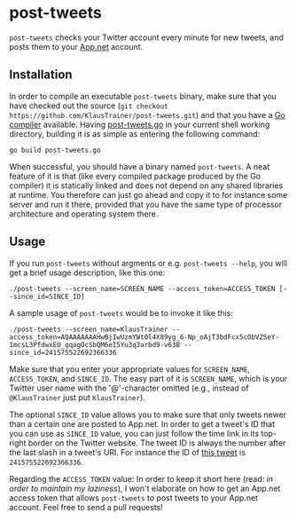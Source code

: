 # post-tweets

`post-tweets` checks your Twitter account every minute for new tweets, and
posts them to your [App.net](https://app.net) account.

## Installation

In order to compile an executable `post-tweets` binary, make sure that you
have checked out the source
(`git checkout https://github.com/KlausTrainer/post-tweets.git`) and that
you have a [Go compiler](http://golang.org/doc/install) available. Having
[post-tweets.go](https://github.com/KlausTrainer/post-tweets/blob/master/post-tweets.go)
in your current shell working directory, building it is as simple as entering
the following command:

	go build post-tweets.go

When successful, you should have a binary named `post-tweets`. A neat feature
of it is that (like every compiled package produced by the Go compiler) it is
statically linked and does not depend on any shared libraries at runtime. You
therefore can just go ahead and copy it to for instance some server and run it
there, provided that you have the same type of processor architecture and
operating system there.

## Usage

If you run `post-tweets` without argments or e.g. `post-tweets --help`, you
will get a brief usage description, like this one: 

	./post-tweets --screen_name=SCREEN_NAME --access_token=ACCESS_TOKEN [--since_id=SINCE_ID]

A sample usage of `post-tweets` would be to invoke it like this:

	./post-tweets --screen_name=KlausTrainer --access_token=AQAAAAAAAHwBjIwUzmYWt0l4X89yg_6-Np_oAjT3bdFcx5cObVZSeY-1mcsL3PfdwxEU_qqagOcSbQM6eI5Yu3q3arbd9-v63B --since_id=241575522692366336

Make sure that you enter your appropriate values for `SCREEN_NAME`,
`ACCESS_TOKEN`, and `SINCE_ID`. The easy part of it is `SCREEN_NAME`, which is
your Twitter user name with the '@'-character omitted (e.g., instead of
`@KlausTrainer` just put `KlausTrainer`).

The optional `SINCE_ID` value allows you to make sure that only tweets
newer than a certain one are posted to App.net. In order to get a tweet's ID
that you can use as `SINCE_ID` value, you can just follow the time link in its
top-right border on the Twitter website. The tweet ID is always the number
after the last slash in a tweet's URI. For instance the ID of
[this tweet](https://twitter.com/KlausTrainer/status/241575522692366336) is
`241575522692366336`.

Regarding the `ACCESS_TOKEN` value: In order to keep it short here (read:
*in order to maintain my laziness*), I won't elaborate on how to get an
App.net access token that allows `post-tweets` to post tweets to
your App.net account. Feel free to send a pull requests!
